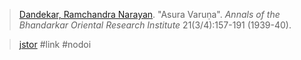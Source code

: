 > [Dandekar, Ramchandra Narayan](dandekar.md). "Asura Varuṇa". *Annals of the Bhandarkar Oriental Research Institute* 21(3/4):157-191 (1939-40).

> [jstor](https://www.jstor.org/stable/41688830) #link #nodoi 